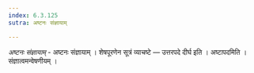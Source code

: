 ```yaml
---
index: 6.3.125
sutra: अष्टनः संज्ञायाम्

---
```

_अष्टनः संज्ञायाम्_ - अष्टनः संज्ञायाम् । शेषपूरणेन सूत्रं व्याचष्टे — उत्तरपदे दीर्घ इति । अष्टापदमिति । संज्ञात्वमन्वेषणीयम् ।